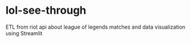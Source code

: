 # lol-see-through
ETL from riot api about league of legends matches and data visualization using Streamlit
